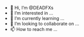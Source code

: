 - 👋 Hi, I’m @DEADFXs
- 👀 I’m interested in ...
- 🌱 I’m currently learning ...
- 💞️ I’m looking to collaborate on ...
- 📫 How to reach me ...

<!---
DEADFXs/DEADFXs is a ✨ special ✨ repository because its `README.md` (this file) appears on your GitHub profile.
You can click the Preview link to take a look at your changes.
--->
